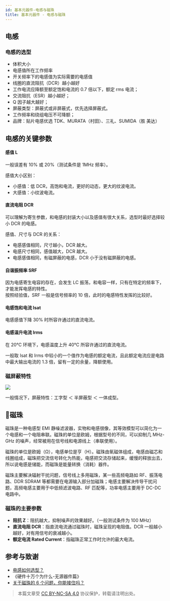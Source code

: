 ```yaml
---
id: 基本元器件-电感与磁珠
title: 基本元器件 - 电感与磁珠
---
```


## 电感

### 电感的选型

- 体积大小
- 电感值所在工作频率
- 开关频率下的电感值为实际需要的电感值
- 线圈的直流阻抗（DCR）越小越好
- 工作电流应降额至额定饱和电流的 0.7 倍以下，额定 rms 电流；
- 交流阻抗（ESR）越小越好；
- Q 因子越大越好；
- 屏蔽类型：屏蔽式或非屏蔽式，优先选择屏蔽式。
- 工作频率和绕组电压不可降额；
- 品牌：贴片电感优选 TDK、MURATA（村田）、三礼、SUMIDA（胜
  美达）

## 电感的关键参数

#### 感值 L

一般误差有 10% 或 20%（测试条件是 1MHz 频率）。

感值大小区别：

- 小感值：低 DCR，高饱和电流，更好的动态，更大的纹波电流。
- 大感值：小纹波电流。

#### 直流电阻 DCR

可以理解为寄生参数，和电感的封装大小以及感值有很大关系，选型时最好选择较小 DCR 的电感。

感值、尺寸与 DCR 的关系：

- 电感感值相同，尺寸越小，DCR 越大。
- 电感尺寸相同，感值越大，DCR 越大。
- 电感感值相同，有磁屏蔽的电感，DCR 小于没有磁屏蔽的电感。

#### 自谐振频率 SRF

因为电感寄生电容的存在，会发生 LC 振荡，和电容一样，只有在特定的频率下，才能发挥电感的特性。  
按照经验值，SRF 一般是信号频率的 10 倍，此时的电感特性发挥的比较好。

#### 电感饱和电流 Isat

电感感值下降 30% 时所容许通过的直流电流。

#### 电感温升电流 Irms

在 20℃ 环境下，电感温度上升 40℃ 所容许通过的直流电流。

一般取 Isat 和 Irms 中较小的一个值作为电感的额定电流，且此额定电流应是电路中最大输出电流的 1.3 倍，留有一定的余量，降额使用。

### 磁屏蔽特性

![](https://wiki-media-1253965369.cos.ap-guangzhou.myqcloud.com/img/20210723134135.png)

一般情况下，屏蔽特性：工字型 ＜ 半屏蔽型 ＜ 一体成型。

## 🚧磁珠

磁珠是一种电感型 EMI 静噪滤波器，实物和电感很像，其等效模型可以简化为一个电感和一个电阻串联。磁珠的单位是欧姆，根据型号的不同，可以抑制几 MHz-GHz 的噪声，经常被用在信号线和电源线上（串联使用）。

磁珠的单位是欧姆（Ω），电感单位是亨（H）。磁珠由氧磁体组成，电感由磁芯和线圈组成，磁珠把交流信号转化为热能，电感把交流存储起来，缓慢的释放出去，所以说电感是储能，而磁珠是能量转换（消耗）器件。

磁珠主要解决辐射干扰问题，信号线上多用磁珠，某一些高频电路如 RF、振荡电路、DDR SDRAM 等都需要在电源输入部分加磁珠；电感主要解决传导干扰问题，高频电感主要用于中低频滤波电路、RF 匹配等，功率电感主要用于 DC-DC 电路中。

### 磁珠的主要参数

- **阻抗 Z**：阻抗越大，抑制噪声的效果越好。（一般测试条件为 100 MHz）
- **直流电阻 DCR**：指直流电流通过磁珠时，磁珠呈现的电阻值。DCR 一般越小越好，对有用信号的衰减越小。
- **额定电流 Rated Current**：指磁珠正常工作时允许的最大电流。

## 参考与致谢

- [电感如何选型？](https://mp.weixin.qq.com/s/d0rs7d7HB1IaxVe6KhHV2g)
- 《硬件十万个为什么-无源器件篇》
- [关于磁珠的 6 个问题，你能接住吗？](https://mp.weixin.qq.com/s/3b5ImnLcfIQbvO-lG-h7PQ)

> 本篇文章受 [CC BY-NC-SA 4.0](https://creativecommons.org/licenses/by/4.0/deed.zh) 协议保护，转载请注明出处。

